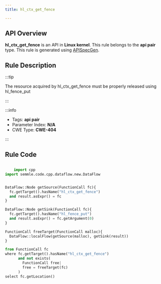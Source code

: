 ```yaml
---
title: hl_ctx_get_fence

---
```



## API Overview
**hl_ctx_get_fence** is an API in **Linux kernel**. This rule belongs to the **api pair** type. This rule is generated using [APISpecGen](../../tools/APISpecGen).
## Rule Description

:::tip

The resource acquired by hl_ctx_get_fence must be properly released using hl_fence_put

:::

:::info

- Tags: **api pair**
- Parameter Index: **N/A**
- CWE Type: **CWE-404**

:::

## Rule Code
```python

    import cpp
import semmle.code.cpp.dataflow.new.DataFlow


DataFlow::Node getSource(FunctionCall fc){
  fc.getTarget().hasName("hl_ctx_get_fence")
  and result.asExpr() = fc
}

DataFlow::Node getSink(FunctionCall fc){
  fc.getTarget().hasName("hl_fence_put")
  and result.asExpr() = fc.getArgument(0)
}

FunctionCall freeTarget(FunctionCall malloc){
  DataFlow::localFlow(getSource(malloc), getSink(result))
}

from FunctionCall fc
where fc.getTarget().hasName("hl_ctx_get_fence")
      and not exists(
        FunctionCall free| 
        free = freeTarget(fc)
      )
select fc.getLocation()

    
```
